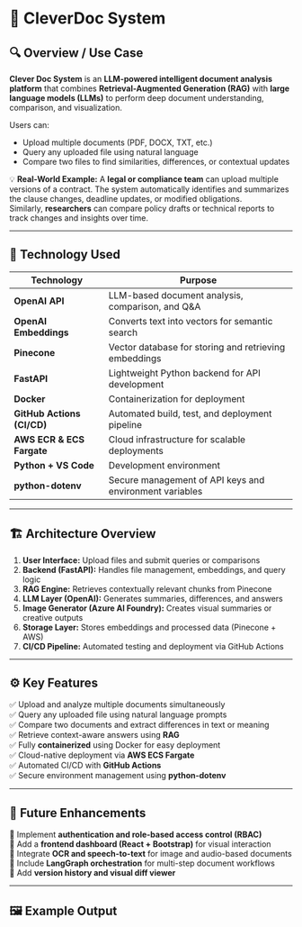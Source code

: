 # 🧠 CleverDoc System

## 🔍 Overview / Use Case
**Clever Doc System** is an **LLM-powered intelligent document analysis platform** that combines **Retrieval-Augmented Generation (RAG)** with **large language models (LLMs)** to perform deep document understanding, comparison, and visualization.

Users can:
- Upload multiple documents (PDF, DOCX, TXT, etc.)
- Query any uploaded file using natural language
- Compare two files to find similarities, differences, or contextual updates

💡 **Real-World Example:**
A **legal or compliance team** can upload multiple versions of a contract. The system automatically identifies and summarizes the clause changes, deadline updates, or modified obligations.  
Similarly, **researchers** can compare policy drafts or technical reports to track changes and insights over time.

---

## 🧰 Technology Used
| Technology | Purpose |
|-------------|----------|
| **OpenAI API** | LLM-based document analysis, comparison, and Q&A |
| **OpenAI Embeddings** | Converts text into vectors for semantic search |
| **Pinecone** | Vector database for storing and retrieving embeddings |
| **FastAPI** | Lightweight Python backend for API development |
| **Docker** | Containerization for deployment |
| **GitHub Actions (CI/CD)** | Automated build, test, and deployment pipeline |
| **AWS ECR & ECS Fargate** | Cloud infrastructure for scalable deployments |
| **Python + VS Code** | Development environment |
| **python-dotenv** | Secure management of API keys and environment variables |

---

## 🏗️ Architecture Overview
1. **User Interface:** Upload files and submit queries or comparisons  
2. **Backend (FastAPI):** Handles file management, embeddings, and query logic  
3. **RAG Engine:** Retrieves contextually relevant chunks from Pinecone  
4. **LLM Layer (OpenAI):** Generates summaries, differences, and answers  
5. **Image Generator (Azure AI Foundry):** Creates visual summaries or creative outputs  
6. **Storage Layer:** Stores embeddings and processed data (Pinecone + AWS)  
7. **CI/CD Pipeline:** Automated testing and deployment via GitHub Actions  

---

## ⚙️ Key Features
✅ Upload and analyze multiple documents simultaneously  
✅ Query any uploaded file using natural language prompts  
✅ Compare two documents and extract differences in text or meaning  
✅ Retrieve context-aware answers using **RAG**  
✅ Fully **containerized** using Docker for easy deployment  
✅ Cloud-native deployment via **AWS ECS Fargate**  
✅ Automated CI/CD with **GitHub Actions**  
✅ Secure environment management using **python-dotenv**  

---

## 🚀 Future Enhancements
🔹 Implement **authentication and role-based access control (RBAC)**  
🔹 Add a **frontend dashboard (React + Bootstrap)** for visual interaction  
🔹 Integrate **OCR and speech-to-text** for image and audio-based documents  
🔹 Include **LangGraph orchestration** for multi-step document workflows  
🔹 Add **version history and visual diff viewer**  

---

## 🖼️ Example Output

